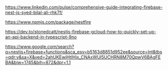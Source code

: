 
https://www.linkedin.com/pulse/comprehensive-guide-integrating-firebase-nest-js-syed-bilal-ali-rhk7f/

https://www.npmjs.com/package/nestfire

https://dev.to/stonedcatt/nestjs-firebase-gcloud-how-to-quickly-set-up-an-api-backend-in-typescript-9no

https://www.google.com/search?q=nestjs+firebase+functions&sca_esv=b5163d8851d952ee&source=lnt&tbs=qdr:y&sa=X&ved=2ahUKEwjHtIHix_CNAxWUl5UCHRN8M70QpwV6BAgFEBA&biw=1745&bih=872&dpr=1.1

